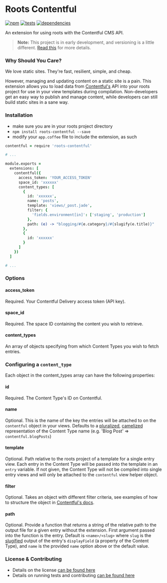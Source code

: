 Roots Contentful
================

[![npm](https://badge.fury.io/js/roots-contentful.png)](http://badge.fury.io/js/roots-contentful) [![tests](https://travis-ci.org/carrot/roots-contentful.png?branch=master)](https://travis-ci.org/carrot/roots-contentful) [![dependencies](https://david-dm.org/carrot/roots-contentful.png?theme=shields.io)](https://david-dm.org/carrot/roots-contentful)

An extension for using roots with the Contentful CMS API.

> **Note:** This project is in early development, and versioning is a little different. [Read this](http://markup.im/#q4_cRZ1Q) for more details.

### Why Should You Care?

We love static sites. They're fast, resilient, simple, and cheap.

However, managing and updating content on a static site is a pain. This extension allows you to load data from [Contentful's](https://www.contentful.com/) API into your roots project for use in your view templates during compilation. Non-developers get an easy way to publish and manage content, while developers can still build static sites in a sane way.

### Installation

- make sure you are in your roots project directory
- `npm install roots-contentful --save`
- modify your `app.coffee` file to include the extension, as such

```coffee
contentful = require 'roots-contentful'

# ...

module.exports =
  extensions: [
    contentful({
      access_token: 'YOUR_ACCESS_TOKEN'
      space_id: 'xxxxxx'
      content_types: [
        {
          id: 'xxxxxx',
          name: 'posts',
          template: 'views/_post.jade',
          filter: {
            'fields.environment[in]': ['staging', 'production']
          },
          path: (e) -> "blogging/#{e.category}/#{slugify(e.title)}"
        },
        {
          id: 'xxxxxx'
        }
      ]
    })
  ]

# ...
```

### Options

#### access_token

Required. Your Contentful Delivery access token (API key).

#### space_id

Required. The space ID containing the content you wish to retrieve.

#### content_types

An array of objects specifying from which Content Types you wish to fetch entries.

### Configuring a `content_type`  
Each object in the content_types array can have the following properties:

#### id

Required. The Content Type's ID on Contentful.

#### name

Optional. This is the name of the key the entries will be attached to on the `contentful` object in your views. Defaults to a [pluralized](https://github.com/blakeembrey/pluralize), [camelized](http://stringjs.com/#methods/camelize) representation of the Content Type name (e.g. 'Blog Post' => `contentful.blogPosts`)

#### template

Optional. Path relative to the roots project of a template for a single entry view. Each entry in the Content Type will be passed into the template in an `entry` variable. If not given, the Content Type will not be compiled into single entry views and will only be attached to the `contentful` view helper object.

#### filter

Optional. Takes an object with different filter criteria, see examples of how to structure the object in [Contentful's docs](https://www.contentful.com/developers/documentation/content-delivery-api/javascript/#search-filter).

#### path

Optional. Provide a function that returns a string of the relative path to the output file for a given entry without the extension. First argument passed into the function is the entry. Default is `<name>/<slug>` where `slug` is the [slugified](http://stringjs.com/#methods/slugify) output of the entry's `displayField` (a property of the Content Type), and `name` is the provided `name` option above or the default value.

### License & Contributing

- Details on the license [can be found here](LICENSE.md)
- Details on running tests and contributing [can be found here](contributing.md)
